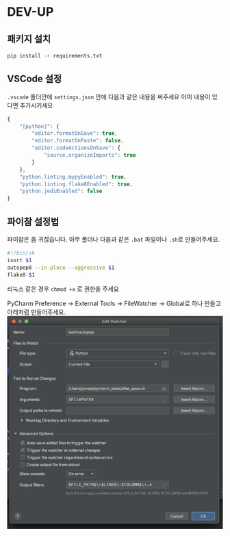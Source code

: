 # DEV-UP

## 패키지 설치
```bash
pip install -r requirements.txt
```

## VSCode 설정
`.vscode` 폴더안에 `settings.json` 안에 다음과 같은 내용을 써주세요
이미 내용이 있다면 추가시키세요
```javascript
{
    "[python]": {
        "editor.formatOnSave": true,
        "editor.formatOnPaste": false,
        "editor.codeActionsOnSave": {
            "source.organizeImports": true
        }
    },
    "python.linting.mypyEnabled": true,
    "python.linting.flake8Enabled": true,
    "python.jediEnabled": false
}
```

## 파이참 설정법

파이참은 좀 귀찮습니다.
아무 폴더나 다음과 같은 `.bat` 파일이나 `.sh`로 만들어주세요. 

```bash
#!/bin/sh
isort $1
autopep8 --in-place --aggressive $1
flake8 $1
```
리눅스 같은 경우 `chmod +x` 로 권한을 주세요

PyCharm  Preference -> External Tools -> FileWatcher -> Global로 하나 만들고 아래처럼 만들어주세요.
![img](./pycharm.png)